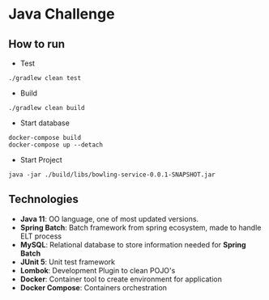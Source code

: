 # Java Challenge

## How to run

- Test
```shell
./gradlew clean test
```

- Build
```shell
./gradlew clean build
```

- Start database
```shell
docker-compose build
docker-compose up --detach
```

- Start Project
```shell
java -jar ./build/libs/bowling-service-0.0.1-SNAPSHOT.jar
```

## Technologies
* **Java 11**: OO language, one of most updated versions.
* **Spring Batch**: Batch framework from spring ecosystem, made to handle ELT process
* **MySQL**: Relational database to store information needed for **Spring Batch** 
* **JUnit 5**: Unit test framework
* **Lombok**: Development Plugin to clean POJO's
* **Docker**: Container tool to create environment for application
* **Docker Compose**: Containers orchestration